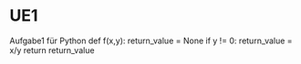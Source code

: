 # UE1
Aufgabe1 für Python 
def f(x,y):
    return_value = None
    if y != 0:
        return_value = x/y
    return return_value

